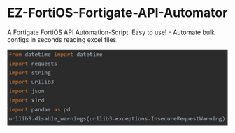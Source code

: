 # EZ-FortiOS-Fortigate-API-Automator
A Fortigate FortiOS API Automation-Script. Easy to use! - Automate bulk configs in seconds reading excel files.

![Modules](/images/API-Modules-FortiOS.JPG)

